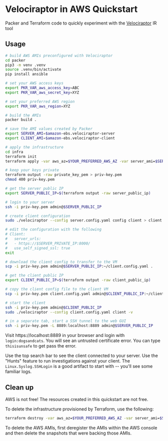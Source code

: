 # Velociraptor in AWS Quickstart

Packer and Terraform code to quickly experiment with the [Velociraptor](https://github.com/Velocidex/velociraptor) IR tool

## Usage

```sh
# build AWS AMIs preconfigured with Velociraptor
cd packer
pip3 -m venv .venv
source .venv/bin/activate 
pip install ansible

# set your AWS access keys
export PKR_VAR_aws_access_key=ABC
export PKR_VAR_aws_secret_key=XYZ

# set your preferred AWS region
export PKR_VAR_aws_region=XYZ

# build the AMIs
packer build .

# save the AMI values created by Packer
export SERVER_AMI=$amazon-ebs.velociraptor-server
export CLIENT_AMI=$amazon-ebs.velociraptor-client

# apply the infrastructure
cd infra
terraform init
terraform apply -var aws_az=$YOUR_PREFERRED_AWS_AZ -var server_ami=$SERVER_AMI -var client_ami=$CLIENT_AMI # then enter yes

# keep your keys private
terraform output -raw private_key_pem > priv-key.pem
chmod 400 priv-key.pem

# get the server public IP
export SERVER_PUBLIC_IP=$(terraform output -raw server_public_ip)

# login to your server
ssh -i priv-key.pem admin@$SERVER_PUBLIC_IP

# create client configuration
sudo ./velociraptor --config server.config.yaml config client > client.config.yaml

# edit the configuration with the following
# Client:
#   server_urls:
#   - https://$SERVER_PRIVATE_IP:8000/
#   use_self_signed_ssl: true
exit

# download the client config to transfer to the VM
scp -i priv-key.pem admin@$SERVER_PUBLIC_IP:~/client.config.yaml .

# get the client public IP
export CLIENT_PUBLIC_IP=$(terraform output -raw client_public_ip)

# copy the client config file to the client VM
scp -i priv-key.pem client.config.yaml admin@$CLIENT_PUBLIC_IP:~/client.config.yaml

# start the client
ssh -i priv-key.pem admin@$CLIENT_PUBLIC_IP
sudo ./velociraptor --config client.config.yaml client -v

# in a separate tab, start a SSH tunnel to the web GUI
ssh -i priv-key.pem -L 8889:localhost:8889 admin@$SERVER_PUBLIC_IP
```

Visit https://localhost:8889 in your browser and login with `login:dogsandcats`. You will see an untrusted certificate error. You can type `thisisunsafe` to get pass the error.

Use the top search bar to see the client connected to your server. Use the "Hunts" feature to run investigations against your client. The `Linux.Syslog.SSHLogin` is a good artifact to start with -- you'll see some familiar logs.

## Clean up

AWS is not free! The resources created in this quickstart are not free. 

To delete the infrastructure provisioned by Terraform, use the following:

```sh
terraform destroy -var aws_az=$YOUR_PREFERRED_AWS_AZ -var server_ami=$SERVER_AMI -var client_ami=$CLIENT_AMI # then enter yes
```

To delete the AWS AMIs, first deregister the AMIs within the AWS console and then delete the snapshots that were backing those AMIs.

